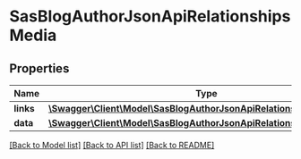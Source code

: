 # SasBlogAuthorJsonApiRelationshipsMedia

## Properties
Name | Type | Description | Notes
------------ | ------------- | ------------- | -------------
**links** | [**\Swagger\Client\Model\SasBlogAuthorJsonApiRelationshipsMediaLinks**](SasBlogAuthorJsonApiRelationshipsMediaLinks.md) |  | [optional] 
**data** | [**\Swagger\Client\Model\SasBlogAuthorJsonApiRelationshipsMediaData**](SasBlogAuthorJsonApiRelationshipsMediaData.md) |  | [optional] 

[[Back to Model list]](../../README.md#documentation-for-models) [[Back to API list]](../../README.md#documentation-for-api-endpoints) [[Back to README]](../../README.md)


